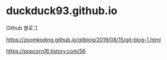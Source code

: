 # duckduck93.github.io
Github 블로그

https://zoomkoding.github.io/gitblog/2019/08/15/git-blog-1.html

https://popcorn16.tistory.com/56
